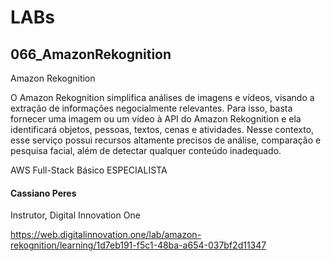 # LABs

## 066_AmazonRekognition

Amazon Rekognition

O Amazon Rekognition simplifica análises de imagens e vídeos, visando a extração de informações negocialmente relevantes. Para isso, basta fornecer uma imagem ou um vídeo à API do Amazon Rekognition e ela identificará objetos, pessoas, textos, cenas e atividades. Nesse contexto, esse serviço possui recursos altamente precisos de análise, comparação e pesquisa facial, além de detectar qualquer conteúdo inadequado.

AWS Full-Stack Básico
ESPECIALISTA
#### Cassiano Peres
Instrutor, Digital Innovation One

https://web.digitalinnovation.one/lab/amazon-rekognition/learning/1d7eb191-f5c1-48ba-a654-037bf2d11347
